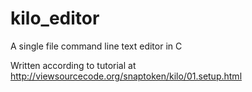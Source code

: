 # kilo_editor

A single file command line text editor in C

Written according to tutorial at http://viewsourcecode.org/snaptoken/kilo/01.setup.html
